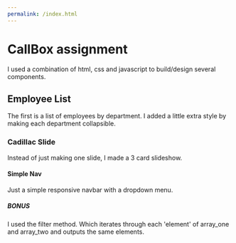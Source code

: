 ```yaml
---
permalink: /index.html
---
```


# CallBox assignment

I used a combination of html, css and javascript to build/design several components.

## Employee List

The first is a list of employees by department. I added a little extra style by making each department collapsible.

### Cadillac Slide

Instead of just making one slide, I made a 3 card slideshow.

#### Simple Nav

Just a simple responsive navbar with a dropdown menu.

##### BONUS

I used the filter method. Which iterates through each 'element' of array_one and array_two and outputs the same elements.
